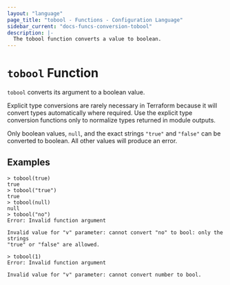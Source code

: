 ```yaml
---
layout: "language"
page_title: "tobool - Functions - Configuration Language"
sidebar_current: "docs-funcs-conversion-tobool"
description: |-
  The tobool function converts a value to boolean.
---
```


# `tobool` Function

`tobool` converts its argument to a boolean value.

Explicit type conversions are rarely necessary in Terraform because it will
convert types automatically where required. Use the explicit type conversion
functions only to normalize types returned in module outputs.

Only boolean values, `null`, and the exact strings `"true"` and `"false"` can be
converted to boolean. All other values will produce an error.

## Examples

```
> tobool(true)
true
> tobool("true")
true
> tobool(null)
null
> tobool("no")
Error: Invalid function argument

Invalid value for "v" parameter: cannot convert "no" to bool: only the strings
"true" or "false" are allowed.

> tobool(1)
Error: Invalid function argument

Invalid value for "v" parameter: cannot convert number to bool.
```
